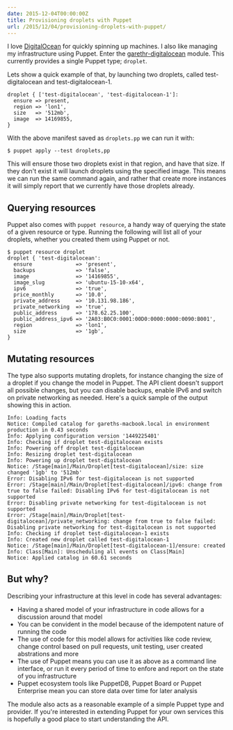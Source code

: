 ```yaml
---
date: 2015-12-04T00:00:00Z
title: Provisioning droplets with Puppet
url: /2015/12/04/provisioning-droplets-with-puppet/
---
```


I love [DigitalOcean](https://www.digitalocean.com/) for quickly spinning
up machines. I also like managing my infrastructure using Puppet. Enter the
[garethr-digitalocean](https://forge.puppetlabs.com/garethr/digitalocean) module.
This currently provides a single Puppet type; `droplet`.

Lets show a quick example of that, by launching two droplets, called
test-digitalocean and test-digitalocean-1.

```puppet
droplet { ['test-digitalocean', 'test-digitalocean-1']:
  ensure => present,
  region => 'lon1',
  size   => '512mb',
  image  => 14169855,
}
```

With the above manifest saved as `droplets.pp` we can run it with:

```
$ puppet apply --test droplets,pp
```

This will ensure those two droplets exist in that region, and have that
size. If they don't exist it will launch droplets using the specified image.
This means we can run the same command again, and rather that create
more instances it will simply report that we currently have those
droplets already.

## Querying resources

Puppet also comes with `puppet resource`, a handy way of querying the
state of a given resource or type. Running the following will list all
of your droplets, whether you created them using Puppet or not.

```
$ puppet resource droplet
droplet { 'test-digitalocean':
  ensure              => 'present',
  backups             => 'false',
  image               => '14169855',
  image_slug          => 'ubuntu-15-10-x64',
  ipv6                => 'true',
  price_monthly       => '10.0',
  private_address     => '10.131.98.186',
  private_networking  => 'true',
  public_address      => '178.62.25.100',
  public_address_ipv6 => '2A03:B0C0:0001:00D0:0000:0000:0090:B001',
  region              => 'lon1',
  size                => '1gb',
}
```

## Mutating resources

The type also supports mutating droplets, for instance changing the
size of a droplet if you change the model in Puppet. The API client
doesn't support all possible changes, but you can disable backups, enable
IPv6 and switch on private networking as needed. Here's a quick sample
of the output showing this in action.

```
Info: Loading facts
Notice: Compiled catalog for gareths-macbook.local in environment production in 0.43 seconds
Info: Applying configuration version '1449225401'
Info: Checking if droplet test-digitalocean exists
Info: Powering off droplet test-digitalocean
Info: Resizing droplet test-digitalocean
Info: Powering up droplet test-digitalocean
Notice: /Stage[main]/Main/Droplet[test-digitalocean]/size: size changed '1gb' to '512mb'
Error: Disabling IPv6 for test-digitalocean is not supported
Error: /Stage[main]/Main/Droplet[test-digitalocean]/ipv6: change from true to false failed: Disabling IPv6 for test-digitalocean is not supported
Error: Disabling private networking for test-digitalocean is not supported
Error: /Stage[main]/Main/Droplet[test-digitalocean]/private_networking: change from true to false failed: Disabling private networking for test-digitalocean is not supported
Info: Checking if droplet test-digitalocean-1 exists
Info: Created new droplet called test-digitalocean-1
Notice: /Stage[main]/Main/Droplet[test-digitalocean-1]/ensure: created
Info: Class[Main]: Unscheduling all events on Class[Main]
Notice: Applied catalog in 60.61 seconds
```

## But why?

Describing your infrastructure at this level in code has several advantages:

* Having a shared model of your infrastructure in code allows for a discussion
  around that model
* You can be convident in the model because of the idempotent nature of running
  the code
* The use of code for this model allows for activities like code review, change
  control based on pull requests, unit testing, user created abstrations and more
* The use of Puppet means you can use it as above as a command line interface, or
  run it every period of time to enfore and report on the state of you infrastructure
* Puppet ecosystem tools like PuppetDB, Puppet Board or Puppet Enterprise mean you can
  store data over time for later analysis

The module also acts as a reasonable example of a simple Puppet type and provider.
If you're interested in extending Puppet for your own services this is hopefully a
good place to start understanding the API.
